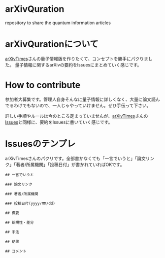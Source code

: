 # arXivQuration
repository to share the quantum information articles

# arXivQurationについて
[arXivTimes](https://github.com/arXivTimes/arXivTimes)さんの量子情報版を作りたくて、コンセプトを勝手にパクりました。
量子情報に関するarXivの要約をIssuesにまとめていく感じです。

# How to contribute
参加者大募集です。管理人自身そんなに量子情報に詳しくなく、大量に論文読んでるわけでもないので、一人じゃやっていけません。ぜひ手伝って下さい。

詳しい手順やルールは今のところ定まっていませんが、[arXivTimes](https://github.com/arXivTimes/arXivTimes)さんの[Issues](https://github.com/arXivTimes/arXivTimes/issues)と同様に、要約をIssuesに書いていく感じです。

# Issuesのテンプレ
arXivTimesさんのパクリです。全部書かなくても「一言でいうと」「論文リンク」「著者/所属機関」「投稿日付」が書かれていればOKです。

```
## 一言でいうと

### 論文リンク

### 著者/所属機関

### 投稿日付(yyyy/MM/dd)

## 概要

## 新規性・差分

## 手法

## 結果

## コメント

```
